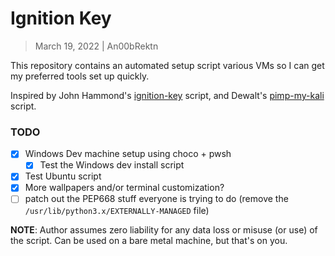 # Ignition Key
> March 19, 2022 | An00bRektn

This repository contains an automated setup script various VMs so I can get my preferred tools set up quickly.

Inspired by John Hammond's [ignition-key](https://github.com/JohnHammond/ignition_key/blob/master/ignition_key.sh) script, and Dewalt's [pimp-my-kali](https://github.com/Dewalt-arch/pimpmykali) script.

### TODO
- [x] Windows Dev machine setup using choco + pwsh
    - [x] Test the Windows dev install script
- [x] Test Ubuntu script
- [x] More wallpapers and/or terminal customization?
- [ ] patch out the PEP668 stuff everyone is trying to do (remove the `/usr/lib/python3.x/EXTERNALLY-MANAGED` file)

**NOTE**: Author assumes zero liability for any data loss or misuse (or use) of the script. Can be used on a bare metal machine, but that's on you.